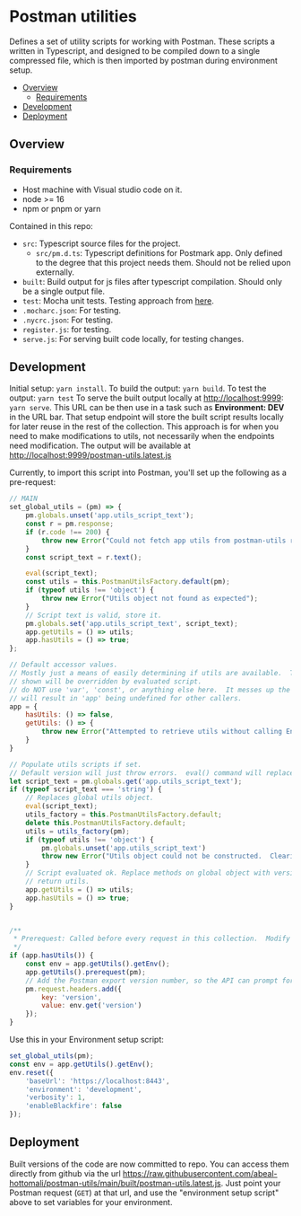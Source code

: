 # Postman utilities

Defines a set of utility scripts for working with Postman.  These scripts a written in Typescript, and designed to be compiled down to a single compressed file, which is then imported by postman during environment setup.

- [Overview](#overview)
  - [Requirements](#requirements)
- [Development](#development)
- [Deployment](#deployment)
  
## Overview

### Requirements
- Host machine with Visual studio code on it.
- node >= 16
- npm or pnpm or yarn

Contained in this repo:
- `src`: Typescript source files for the project.
  - `src/pm.d.ts`: Typescript definitions for Postmark app.  Only defined to the degree that this project needs them.  Should not be relied upon externally.
- `built`: Build output for js files after typescript compilation.  Should only be a single output file.
- `test`: Mocha unit tests.  Testing approach from [here](https://medium.com/swlh/how-to-setting-up-unit-tests-with-typescript-871c0f4f1609).
- `.mocharc.json`: For testing.
- `.nycrc.json`: For testing.
- `register.js`: for testing.
- `serve.js`: For serving built code locally, for testing changes.


## Development

Initial setup: `yarn install`.
To build the output: `yarn build`.
To test the output: `yarn test`
To serve the built output locally at <http://localhost:9999>: `yarn serve`.  This URL can be then use in a task such as **Environment: DEV** in the URL bar.  That setup endpoint will store the built script results locally for later reuse in the rest of the collection.  This approach is for when you 
need to make modifications to utils, not necessarily when the endpoints need modification.  The output will be available at <http://localhost:9999/postman-utils.latest.js>

Currently, to import this script into Postman, you'll set up the following as a pre-request:
```js
// MAIN
set_global_utils = (pm) => {
    pm.globals.unset('app.utils_script_text');
    const r = pm.response;
    if (r.code !== 200) {
        throw new Error("Could not fetch app utils from postman-utils repo: " + r.code);
    }
    const script_text = r.text();

    eval(script_text);
    const utils = this.PostmanUtilsFactory.default(pm);
    if (typeof utils !== 'object') {
        throw new Error("Utils object not found as expected");
    }
    // Script text is valid, store it.
    pm.globals.set('app.utils_script_text', script_text);
    app.getUtils = () => utils;
    app.hasUtils = () => true;
};

// Default accessor values.
// Mostly just a means of easily determining if utils are available.  The methods
// shown will be overridden by evaluated script.
// do NOT use 'var', 'const', or anything else here.  It messes up the scope, and
// will result in 'app' being undefined for other callers.
app = {
    hasUtils: () => false,
    getUtils: () => {
        throw new Error("Attempted to retrieve utils without calling Environment: endpoint first.  More info: https://github.com/abeal-hottomali/postman-utils");
    }
}

// Populate utils scripts if set.
// Default version will just throw errors.  eval() command will replace this.
let script_text = pm.globals.get('app.utils_script_text');
if (typeof script_text === 'string') {
    // Replaces global utils object.
    eval(script_text);
    utils_factory = this.PostmanUtilsFactory.default;
    delete this.PostmanUtilsFactory.default;
    utils = utils_factory(pm);
    if (typeof utils !== 'object') {
        pm.globals.unset('app.utils_script_text')
        throw new Error("Utils object could not be constructed.  Clearing utils script text.");
    }
    // Script evaluated ok. Replace methods on global object with versions that 
    // return utils.
    app.getUtils = () => utils;
    app.hasUtils = () => true;
}


/**
 * Prerequest: Called before every request in this collection.  Modify as needed.
 */
if (app.hasUtils()) {
    const env = app.getUtils().getEnv();
    app.getUtils().prerequest(pm);
    // Add the Postman export version number, so the API can prompt for an upgrade.
    pm.request.headers.add({
        key: 'version',
        value: env.get('version')
    });
}
```
Use this in your Environment setup script:
```js
set_global_utils(pm);
const env = app.getUtils().getEnv();
env.reset({
    'baseUrl': 'https://localhost:8443',
    'environment': 'development',
    'verbosity': 1,
    'enableBlackfire': false
});
```

## Deployment

Built versions of the code are now committed to repo.  You can access them directly from github via the url <https://raw.githubusercontent.com/abeal-hottomali/postman-utils/main/built/postman-utils.latest.js>.  Just point your Postman request (`GET`) at that url, and use the "environment setup script" above to set variables for your environment.
